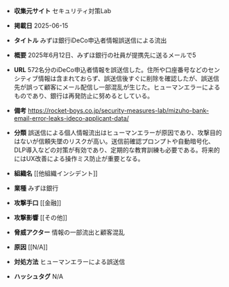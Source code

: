- **収集元サイト**
セキュリティ対策Lab

- **掲載日**
2025-06-15

- **タイトル**
みずほ銀行iDeCo申込者情報誤送信による流出

- **概要**
2025年6月12日、みずほ銀行の社員が提携先に送るメールで5

- **URL**
572名分のiDeCo申込者情報を誤送信した。住所や口座番号などのセンシティブ情報は含まれておらず、誤送信後すぐに削除を確認したが、誤送信先が誤って顧客にメール配信し一部混乱が生じた。ヒューマンエラーによるものであり、銀行は再発防止に努めるとしている。

- **備考**
https://rocket-boys.co.jp/security-measures-lab/mizuho-bank-email-error-leaks-ideco-applicant-data/

- **分類**
誤送信による個人情報流出はヒューマンエラーが原因であり、攻撃目的はないが信頼失墜のリスクが高い。送信前確認プロンプトや自動暗号化、DLP導入などの対策が有効であり、定期的な教育訓練も必要である。将来的にはUX改善による操作ミス防止が重要となる。

- **組織名**
[[他組織インシデント]]

- **業種**
みずほ銀行

- **攻撃手口**
[[金融]]

- **攻撃影響**
[[その他]]

- **脅威アクター**
情報の一部流出と顧客混乱

- **原因**
[[N/A]]

- **対処方法**
ヒューマンエラーによる誤送信

- **ハッシュタグ**
N/A
